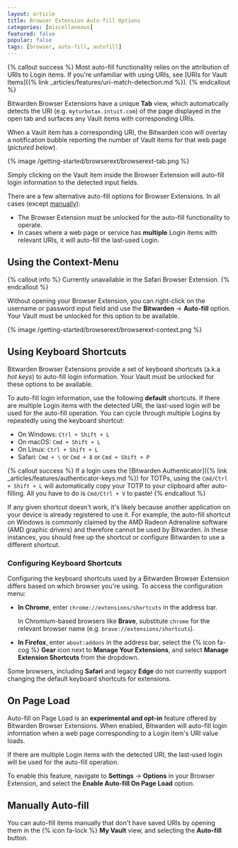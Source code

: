 ```yaml
---
layout: article
title: Browser Extension Auto-fill Options
categories: [miscellaneous]
featured: false
popular: false
tags: [browser, auto-fill, autofill]
---
```


{% callout success %}
Most auto-fill functionality relies on the attribution of URIs to Login items. If you're unfamiliar with using URIs, see [URIs for Vault Items]({% link _articles/features/uri-match-detection.md %}).
{% endcallout %}

Bitwarden Browser Extensions have a unique **Tab** view, which automatically detects the URI (e.g. `myturbotax.intuit.com`) of the page displayed in the open tab and surfaces any Vault items with corresponding URIs.

When a Vault item has a corresponding URI, the Bitwarden icon will overlay a notification bubble reporting the number of Vault items for that web page (*pictured below*).

{% image /getting-started/browserext/browserext-tab.png %}

Simply clicking on the Vault item inside the Browser Extension will auto-fill login information to the detected input fields.

There are a few alternative auto-fill options for Browser Extensions. In all cases (except [manually](#manually-auto-fill)):
- The Browser Extension must be unlocked for the auto-fill functionality to operate.
- In cases where a web page or service has **multiple** Login items with relevant URIs, it will auto-fill the last-used Login.

## Using the Context-Menu

{% callout info %}
Currently unavailable in the Safari Browser Extension.
{% endcallout %}

Without opening your Browser Extension, you can right-click on the username or password input field and use the **Bitwarden** &rarr; **Auto-fill** option. Your Vault must be unlocked for this option to be available.

{% image /getting-started/browserext/browserext-context.png %}

## Using Keyboard Shortcuts

Bitwarden Browser Extensions provide a set of keyboard shortcuts (a.k.a *hot keys*) to auto-fill login information. Your Vault must be unlocked for these options to be available.

To auto-fill login information, use the following **default** shortcuts. If there are multiple Login items with the detected URI, the last-used login will be used for the auto-fill operation. You can cycle through multiple Logins by repeatedly using the keyboard shortcut:

- On Windows: `Ctrl + Shift + L`
- On macOS: `Cmd + Shift + L`
- On Linux: `Ctrl + Shift + L`
- Safari: `Cmd + \` or `Cmd + 8` or `Cmd + Shift + P`

{% callout success %}
If a login uses the [Bitwarden Authenticator]({% link _articles/features/authenticator-keys.md %}) for TOTPs, using the `Cmd/Ctrl + Shift + L` will automatically copy your TOTP to your clipboard after auto-filling. All you have to do is `Cmd/Ctrl + V` to paste!
{% endcallout %}

If any given shortcut doesn't work, it's likely because another application on your device is already registered to use it. For example, the auto-fill shortcut on Windows is commonly claimed by the AMD Radeon Adrenaline software (AMD graphic drivers) and therefore cannot be used by Bitwarden. In these instances, you should free up the shortcut or configure Bitwarden to use a different shortcut.

### Configuring Keyboard Shortcuts

Configuring the keyboard shortcuts used by a Bitwarden Browser Extension differs based on which browser you're using. To access the configuration menu:

- **In Chrome**, enter `chrome://extensions/shortcuts` in the address bar.

   In Chromium-based browsers like **Brave**, substitute `chrome` for the relevant browser name (e.g. `brave://extensions/shortcuts`).
- **In Firefox**, enter `about:addons` in the address bar, select the {% icon fa-cog %} **Gear** icon next to **Manage Your Extensions**, and select **Manage Extension Shortcuts** from the dropdown.

Some browsers, including **Safari** and legacy **Edge** do not currently support changing the default keyboard shortcuts for extensions.

## On Page Load

Auto-fill on Page Load is an **experimental and opt-in** feature offered by Bitwarden Browser Extensions. When enabled, Bitwarden will auto-fill login information when a web page corresponding to a Login item's URI value loads.

If there are multiple Login items with the detected URI, the last-used login will be used for the auto-fill operation.

To enable this feature, navigate to **Settings** &rarr; **Options** in your Browser Extension, and select the **Enable Auto-fill On Page Load** option.

## Manually Auto-fill

You can auto-fill items manually that don't have saved URIs by opening them in the {% icon fa-lock %} **My Vault** view, and selecting the **Auto-fill** button.
